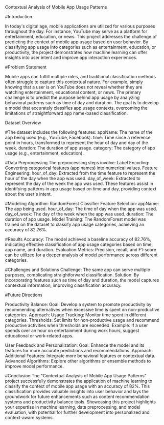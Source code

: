 Contextual Analysis of Mobile App Usage Patterns

#Introduction

In today's digital age, mobile applications are utilized for various purposes throughout the day. For instance, YouTube may serve as a platform for entertainment, education, or news. This project addresses the challenge of predicting the context of mobile app usage based on user behavior. By classifying app usage into categories such as entertainment, education, or productivity, the project demonstrates how machine learning can offer insights into user intent and improve app interaction experiences.

#Problem Statement

Mobile apps can fulfill multiple roles, and traditional classification methods often struggle to capture this contextual nature. For example, simply knowing that a user is on YouTube does not reveal whether they are watching entertainment, educational content, or news. The primary challenge is to predict the purpose behind app usage by analyzing behavioral patterns such as time of day and duration. The goal is to develop a model that accurately classifies app usage contexts, overcoming the limitations of straightforward app name-based classification.

Dataset Overview

#The dataset includes the following features:
appName: The name of the app being used (e.g., YouTube, Facebook).
time: Time since a reference point in hours, transformed to represent the hour of day and day of the week.
duration: The duration of app usage.
category: The category of app usage (e.g., entertainment, education).

#Data Preprocessing
The preprocessing steps involve:
Label Encoding: Converting categorical features (app names) into numerical values.
Feature Engineering:
hour_of_day: Extracted from the time feature to represent the hour of the day when the app was used.
day_of_week: Extracted to represent the day of the week the app was used.
These features assist in identifying patterns in app usage based on time and day, providing context about the user's intent.

#Modeling
Algorithm: RandomForest Classifier
Feature Selection:
appName: The app being used.
hour_of_day: The time of day when the app was used.
day_of_week: The day of the week when the app was used.
duration: The duration of app usage.
Model Training: The RandomForest model was trained on the dataset to classify app usage categories, achieving an accuracy of 82.76%.

#Results
Accuracy: The model achieved a baseline accuracy of 82.76%, indicating effective classification of app usage categories based on time, app name, and duration.
Evaluation Metrics: Precision, recall, and F1-score can be utilized for a deeper analysis of model performance across different categories.

#Challenges and Solutions
Challenge: The same app can serve multiple purposes, complicating straightforward classification.
Solution: By incorporating features such as time of day and duration, the model captures contextual information, improving classification accuracy.

#Future Directions

Productivity Balance:
Goal: Develop a system to promote productivity by recommending alternatives when excessive time is spent on non-productive categories.
Approach:
Usage Tracking: Monitor time spent in different categories.
Thresholds: Set limits for non-productive usage and recommend productive activities when thresholds are exceeded.
Example: If a user spends over an hour on entertainment during work hours, suggest educational or work-related apps.

User Feedback and Personalization:
Goal: Enhance the model and its features for more accurate predictions and recommendations.
Approach:
Additional Features: Integrate more behavioral features or contextual data.
Advanced Algorithms: Explore other algorithms or ensemble methods to improve model performance.

#Conclusion
The "Contextual Analysis of Mobile App Usage Patterns" project successfully demonstrates the application of machine learning to classify the context of mobile app usage with an accuracy of 82%. This classification provides valuable insights into user behavior and lays the groundwork for future enhancements such as content recommendation systems and productivity balance tools. Showcasing this project highlights your expertise in machine learning, data preprocessing, and model evaluation, with potential for further development into personalized and context-aware systems.
